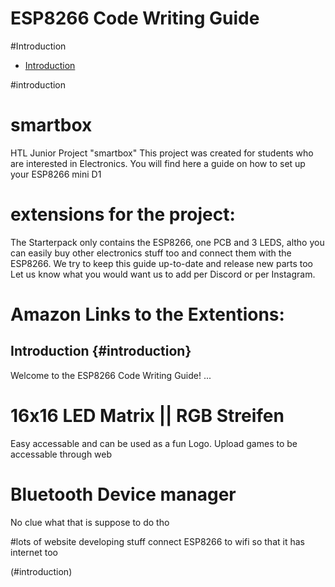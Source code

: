 # ESP8266 Code Writing Guide

#Introduction

- [Introduction](#introduction)


#introduction

# smartbox
HTL Junior Project "smartbox" 
This project was created for students who are interested in Electronics. You will find here a guide on how to set up your ESP8266 mini D1

# extensions for the project: 

The Starterpack only contains the ESP8266, one PCB and 3 LEDS, altho you can easily buy other electronics stuff too and connect them with the ESP8266. We try to keep this guide up-to-date and release new parts too
Let us know what you would want us to add per Discord or per Instagram. 

# Amazon Links to the Extentions: 

## Introduction {#introduction}
Welcome to the ESP8266 Code Writing Guide! ...



# 16x16 LED Matrix || RGB Streifen 
Easy accessable and can be used as a fun Logo. 
Upload games to be accessable through web

# Bluetooth Device manager
No clue what that is suppose to do tho 

#lots of website developing stuff
connect ESP8266 to wifi so that it has internet too 

(#introduction)
